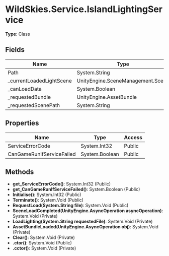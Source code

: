 ﻿# WildSkies.Service.IslandLightingService

**Type**: Class

## Fields

| Name | Type | Access |
|------|------|--------|
| Path | System.String | Private |
| _currentLoadedLightScene | UnityEngine.SceneManagement.Scene | Private |
| _canLoadData | System.Boolean | Private |
| _requestedBundle | UnityEngine.AssetBundle | Private |
| _requestedScenePath | System.String | Private |

## Properties

| Name | Type | Access |
|------|------|--------|
| ServiceErrorCode | System.Int32 | Public |
| CanGameRunIfServiceFailed | System.Boolean | Public |

## Methods

- **get_ServiceErrorCode()**: System.Int32 (Public)
- **get_CanGameRunIfServiceFailed()**: System.Boolean (Public)
- **Initialise()**: System.Int32 (Public)
- **Terminate()**: System.Void (Public)
- **RequestLoad(System.String file)**: System.Void (Public)
- **SceneLoadCompleted(UnityEngine.AsyncOperation asyncOperation)**: System.Void (Private)
- **LoadLighting(System.String requestedFile)**: System.Void (Private)
- **AssetBundleLoaded(UnityEngine.AsyncOperation obj)**: System.Void (Private)
- **Clear()**: System.Void (Private)
- **.ctor()**: System.Void (Public)
- **.cctor()**: System.Void (Private)

